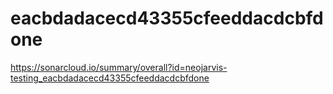 # eacbdadacecd43355cfeeddacdcbfdone
https://sonarcloud.io/summary/overall?id=neojarvis-testing_eacbdadacecd43355cfeeddacdcbfdone

